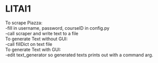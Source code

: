 # LITAI1

To scrape Piazza:<br>
  -fill in username, password, courseID in config.py<br>
  -call scraper and write text to a file<br>
To generate Text without GUI:<br>
  -call fillDict on text file<br>
To generate Text with GUI:<br>
  -edit text_generator so generated texts prints out with a command arg.
